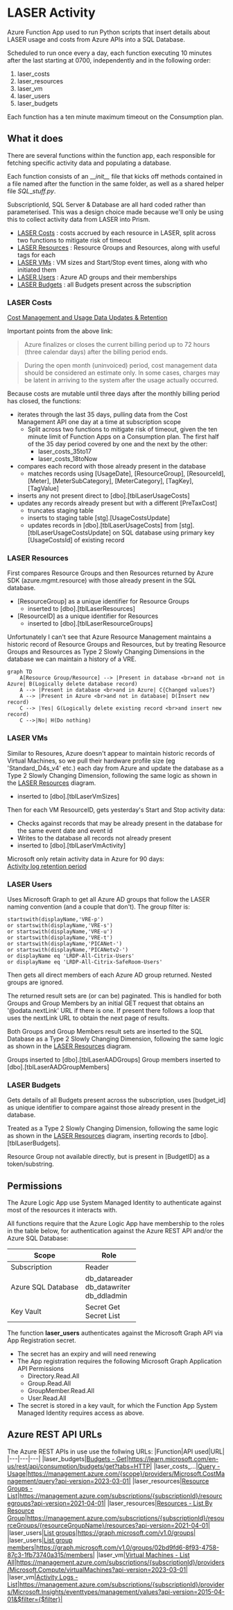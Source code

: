 # LASER Activity

Azure Function App used to run Python scripts that insert details about LASER usage and costs from Azure APIs into a SQL Database.  

Scheduled to run once every a day, each function executing 10 minutes after the last starting at 0700, independently and in the following order:
1. laser_costs 
2. laser_resources
3. laser_vm
4. laser_users
5. laser_budgets

Each function has a ten minute maximum timeout on the Consumption plan.  

## What it does

There are several functions within the function app, each responsible for fetching specific activity data and populating a database.  

Each function consists of an \_\__init\_\__ file that kicks off methods contained in a file named after the function in the same folder, as well as a shared helper file _SQL_\__stuff.py_.

SubscriptionId, SQL Server & Database are all hard coded rather than parameterised. This was a design choice made because we'll only be using this to collect activity data from LASER into Prism.  

- [LASER Costs](#laser-costs) : costs accrued by each resource in LASER, split across two functions to mitigate risk of timeout
- [LASER Resources](#laser-resources) : Resource Groups and Resources, along with useful tags for each
- [LASER VMs](#laser-vms) : VM sizes and Start/Stop event times, along with who initiated them
- [LASER Users](#laser-users) : Azure AD groups and their memberships
- [LASER Budgets](#laser-budgets) : all Budgets present across the subscription

### LASER Costs

[Cost Management and Usage Data Updates & Retention](https://learn.microsoft.com/en-us/azure/cost-management-billing/costs/understand-cost-mgt-data#cost-and-usage-data-updates-and-retention)  

Important points from the above link:  

> Azure finalizes or closes the current billing period up to 72 hours (three calendar days) after the billing period ends.

> During the open month (uninvoiced) period, cost management data should be considered an estimate only. In some cases, charges may be latent in arriving to the system after the usage actually occurred.

Because costs are mutable until three days after the monthly billing period has closed, the functions:
- iterates through the last 35 days, pulling data from the Cost Management API one day at a time at subscription scope
    - Split across two functions to mitigate risk of timeout, given the ten minute limit of Function Apps on a Consumption plan. The first  half of the 35 day period covered by one and the next by the other:  
        - laser_costs_35to17
        - laser_costs_18toNow
- compares each record with those already present in the database
	- matches records using [UsageDate], [ResourceGroup], [ResourceId], [Meter], [MeterSubCategory], [MeterCategory], [TagKey], [TagValue] 
- inserts any not present direct to [dbo].[tblLaserUsageCosts]
- updates any records already present but with a different [PreTaxCost] 
	- truncates staging table
	- inserts to staging table [stg].[UsageCostsUpdate]
	- updates records in [dbo].[tblLaserUsageCosts] from [stg].[tblLaserUsageCostsUpdate] on SQL database using primary key [UsageCostsId] of existing record  

### LASER Resources

First compares Resource Groups and then Resources returned by Azure SDK (azure.mgmt.resource) with those already present in the SQL database.  
- [ResourceGroup] as a unique identifier for Resource Groups  
    - inserted to [dbo].[tblLaserResources]
- [ResourceID] as a unique identifier for Resources  
    - inserted to [dbo].[tblLaserResourceGroups]

Unfortunately I can't see that Azure Resource Management maintains a historic record of Resource Groups and Resources, but by treating Resource Groups and Resources as Type 2 Slowly Changing Dimensions in the database we can maintain a history of a VRE.  

```mermaid
graph TD
    A[Resource Group/Resource] --> |Present in database <br>and not in Azure| B(Logically delete database record)
    A --> |Present in database <br>and in Azure| C{Changed values?}
    A --> |Present in Azure <br>and not in database| D(Insert new record)
    C --> |Yes| G(Logically delete existing record <br>and insert new record)   
    C -->|No| H(Do nothing)
```

### LASER VMs 

Similar to Resoures, Azure doesn't appear to maintain historic records of Virtual Machines, so we pull their hardware profile size (eg 'Standard_D4s_v4' etc.) each day from Azure and update the database as a Type 2 Slowly Changing Dimension, following the same logic as shown in the [LASER Resources](#laser-resources) diagram.    
- inserted to [dbo].[tblLaserVmSizes]

Then for each VM ResourceID, gets yesterday's Start and Stop activity data:
- Checks against records that may be already present in the database for the same event date and event id
- Writes to the database all records not already present  
- inserted to [dbo].[tblLaserVmActivity]  

Microsoft only retain activity data in Azure for 90 days:  
[Activity log retention period](https://learn.microsoft.com/en-us/azure/azure-monitor/essentials/activity-log?tabs=powershell#retention-period)

### LASER Users  

Uses Microsoft Graph to get all Azure AD groups that follow the LASER naming convention (and a couple that don't). The group filter is:  
```
startswith(displayName,'VRE-p')  
or startswith(displayName,'VRE-s')  
or startswith(displayName,'VRE-u')  
or startswith(displayName,'VRE-t')  
or startswith(displayName,'PICANet-')  
or startswith(displayName,'PICANetv2-')  
or displayName eq 'LRDP-All-Citrix-Users'  
or displayName eq 'LRDP-All-Citrix-SafeRoom-Users'  
```
Then gets all direct members of each Azure AD group returned. Nested groups are ignored.  

The returned result sets are (or can be) paginated. This is handled for both Groups and Group Members by an initial GET request that obtains an '@odata.nextLink' URL if there is one. If present there follows a loop that uses the nextLink URL to obtain the next page of results.  

Both Groups and Group Members result sets are inserted to the SQL Database as a Type 2 Slowly Changing Dimension, following the same logic as shown in the [LASER Resources](#laser-resources) diagram.  

Groups inserted to [dbo].[tblLaserAADGroups]
Group members inserted to [dbo].[tblLaserAADGroupMembers]    

### LASER Budgets
Gets details of all Budgets present across the subscription, uses [budget_id] as unique identifier to compare against those already present in the database.  

Treated as a Type 2 Slowly Changing Dimension, following the same logic as shown in the [LASER Resources](#laser-resources) diagram, inserting records to [dbo].[tblLaserBudgets].  

Resource Group not available directly, but is present in [BudgetID] as a token/substring. 

## Permissions

The Azure Logic App use System Managed Identity to authenticate against most of the resources it interacts with.  

All functions require that the Azure Logic App have membership to the roles in the table below, for authentication against the Azure REST API and/or the Azure SQL Database:  

|Scope|Role|
|---|---|
|Subscription|Reader|
|Azure SQL Database|db_datareader <br>db_datawriter <br>db_ddladmin|
|Key Vault|Secret Get <br>Secret List|

The function **laser_users** authenticates against the Microsoft Graph API via App Registration secret.  
- The secret has an expiry and will need renewing  
- The App registration requires the following Microsoft Graph Application API Permissions  
    - Directory.Read.All
    - Group.Read.All
    - GroupMember.Read.All
    - User.Read.All
- The secret is stored in a key vault, for which the Function App System Managed Identity requires access as above.  

## Azure REST API URLs 

The Azure REST APIs in use use the follwing URLs:
|Function|API used|URL|
|---|---|---|
|laser_budgets|[Budgets - Get](https://management.azure.com/{scope}/providers/Microsoft.Consumption/budgets/{budgetName}?api-version=2023-03-01)|https://learn.microsoft.com/en-us/rest/api/consumption/budgets/get?tabs=HTTP|
|laser_costs_...|[Query - Usage](https://learn.microsoft.com/en-us/rest/api/cost-management/query/usage?tabs=HTTP)|https://management.azure.com/{scope}/providers/Microsoft.CostManagement/query?api-version=2023-03-01|
|laser_resources|[Resource Groups - List](https://learn.microsoft.com/en-us/rest/api/resources/resource-groups/list)|https://management.azure.com/subscriptions/{subscriptionId}/resourcegroups?api-version=2021-04-01|
|laser_resources|[Resources - List By Resource Group](https://learn.microsoft.com/en-us/rest/api/resources/resources/list-by-resource-group)|https://management.azure.com/subscriptions/{subscriptionId}/resourceGroups/{resourceGroupName}/resources?api-version=2021-04-01|
|laser_users|[List groups](https://learn.microsoft.com/en-us/graph/api/group-list?view=graph-rest-1.0&tabs=http)|https://graph.microsoft.com/v1.0/groups|
|laser_users|[List group members](https://learn.microsoft.com/en-us/graph/api/group-list-members?view=graph-rest-1.0&tabs=http)|https://graph.microsoft.com/v1.0/groups/02bd9fd6-8f93-4758-87c3-1fb73740a315/members|
|laser_vm|[Virtual Machines - List All](https://learn.microsoft.com/en-us/rest/api/compute/virtual-machines/list-all?tabs=HTTP)|https://management.azure.com/subscriptions/{subscriptionId}/providers/Microsoft.Compute/virtualMachines?api-version=2023-03-01|
|laser_vm|[Activity Logs - List](https://learn.microsoft.com/en-us/rest/api/monitor/activity-logs/list?tabs=HTTP)|https://management.azure.com/subscriptions/{subscriptionId}/providers/Microsoft.Insights/eventtypes/management/values?api-version=2015-04-01&$filter={$filter}|
